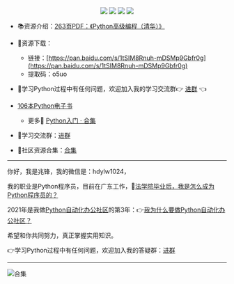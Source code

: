 <div align="center">
    <a href="https://github.com/zhaofeng092/python_auto_office"> <img src="https://badgen.net/badge/Github/%E7%A8%8B%E5%BA%8F%E5%91%98?icon=github&color=red"></a>
    <a href="http://t.cn/A6Gkrbzw"> <img src="https://badgen.net/badge/follow/%E5%85%AC%E4%BC%97%E5%8F%B7?icon=rss&color=green"></a>
    <a href="https://space.bilibili.com/259649365"> <img src="https://badgen.net/badge/pick/B%E7%AB%99?icon=dependabot&color=blue"></a>
    <a href="https://mp.weixin.qq.com/mp/appmsgalbum?__biz=MzkyMzIwOTgzMA==&action=getalbum&album_id=1861970403066249218&scene=173&from_msgid=2247484814&from_itemidx=1&count=3&nolastread=1#wechat_redirect"> <img src="https://badgen.net/badge/join/%E4%BA%A4%E6%B5%81%E7%BE%A4?icon=atom&color=yellow"></a>
</div>






- 📚资源介绍：[263页PDF：《Python高级编程（清华）》](https://mp.weixin.qq.com/s/o_47HTqAWl6MPkyanTYJYQ)

- 🚀资源下载：

  - 链接：[https://pan.baidu.com/s/1tSIM8Rnuh-mDSMp9Gbfr0g](https://pan.baidu.com/s/1tSIM8Rnuh-mDSMp9Gbfr0g) 
  - 提取码：o5uo
- 🚸学习Python过程中有任何问题，欢迎加入我的学习交流群👉 [进群](https://mp.weixin.qq.com/s/wx-JkgOUoJhb-7ZESxl93w) 👈
  

  
- [106本Python电子书](https://mp.weixin.qq.com/s/Wa27Or7SaChF5rCw7LLdVg)
  
  - 更多🎯 [Python入门 · 合集](https://gitee.com/zhaofeng092/python_auto_office/blob/master/%E5%85%B3%E9%94%AE%E8%AF%8D/%E7%BE%A4%E8%81%8A/%E6%9C%80%E6%96%B0%E6%95%99%E7%A8%8B/%E5%85%A5%E9%97%A8.md)



- 🚸学习交流群：[进群](https://mp.weixin.qq.com/s/wx-JkgOUoJhb-7ZESxl93w) 
- 📱社区资源合集：[合集](https://mp.weixin.qq.com/s/s8SM69ioH_UJw_0Ytx8qvg) 



------

你好，我是兆锋，我的微信是：hdylw1024，

我的职业是Python程序员，目前在广东工作，💼[法学院毕业后，我是怎么成为Python程序员的？](https://mp.weixin.qq.com/s/UrJ5PkRWYydaajGetUqFYQ)

2021年是我做[Python自动化办公社区](https://gitee.com/zhaofeng092/python_auto_office/blob/master/%E5%85%B3%E9%94%AE%E8%AF%8D/%E7%BE%A4%E8%81%8A/%E5%85%A8%E7%BD%91%E5%90%8C%E5%90%8D.md)的第3年：👉[我为什么要做Python自动化办公社区？](https://mp.weixin.qq.com/s/TUUX5reeYAcrTZVDh-VSuA)

希望和你共同努力，真正掌握实用知识。

👉学习Python过程中有任何问题，欢迎加入我的答疑群：[进群](https://mp.weixin.qq.com/s/wx-JkgOUoJhb-7ZESxl93w) 

------





![合集](https://img-blog.csdnimg.cn/20210303170458567.jpg?x-oss-process=image/watermark,type_ZmFuZ3poZW5naGVpdGk,shadow_10,text_aHR0cHM6Ly9ibG9nLmNzZG4ubmV0L3dlaXhpbl80MjMyMTUxNw==,size_16,color_FFFFFF,t_70#pic_center)



